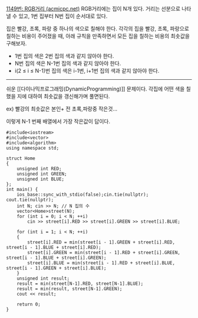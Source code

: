 [1149번: RGB거리 (acmicpc.net)](https://www.acmicpc.net/problem/1149)
RGB거리에는 집이 N개 있다. 거리는 선분으로 나타낼 수 있고, 1번 집부터 N번 집이 순서대로 있다.

집은 빨강, 초록, 파랑 중 하나의 색으로 칠해야 한다. 각각의 집을 빨강, 초록, 파랑으로 칠하는 비용이 주어졌을 때, 아래 규칙을 만족하면서 모든 집을 칠하는 비용의 최솟값을 구해보자.

- 1번 집의 색은 2번 집의 색과 같지 않아야 한다.
- N번 집의 색은 N-1번 집의 색과 같지 않아야 한다.
- i(2 ≤ i ≤ N-1)번 집의 색은 i-1번, i+1번 집의 색과 같지 않아야 한다.
-----------------------------------------------
쉬운 [[다이나믹프로그래밍(DynamicProgramming)]] 문제이다. 각집에 어떤 색을 칠했을 지에 대하여 최솟값을 갱신해가며 풀면된다.

ex) 빨강의 최솟값은 본인+ 전 초록,파랑중 작은것...

이렇게 N-1 번째 배열에서 가장 작은값이 답이다.
```
#include<iostream>
#include<vector>
#include<algorithm>
using namespace std;

struct Home
{
    unsigned int RED;
    unsigned int GREEN;
    unsigned int BLUE;
};
int main() {
    ios_base::sync_with_stdio(false);cin.tie(nullptr); cout.tie(nullptr);
    int N; cin >> N; // N 집의 수
    vector<Home>street(N);
    for (int i = 0; i < N; ++i)
        cin >> street[i].RED >> street[i].GREEN >> street[i].BLUE;

    for (int i = 1; i < N; ++i)
    {
        street[i].RED = min(street[i - 1].GREEN + street[i].RED, street[i - 1].BLUE + street[i].RED);
        street[i].GREEN = min(street[i - 1].RED + street[i].GREEN, street[i - 1].BLUE + street[i].GREEN);
        street[i].BLUE = min(street[i - 1].RED + street[i].BLUE, street[i - 1].GREEN + street[i].BLUE);
    }
    unsigned int result;
    result = min(street[N-1].RED, street[N-1].BLUE);
    result = min(result, street[N-1].GREEN);
    cout << result;
   
    return 0;
}
```
